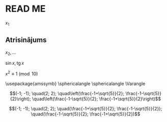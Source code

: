 # READ ME

$x_1$

## Atrisinājums

$x_2, \ldots$

$\sin x, \mbox{tg}\, x$

$x^2 \equiv 1 \pmod {10}$

 \usepackage{amssymb}
\sphericalangle 
\sphericalangle
\Varangle 

$$(-1; -1); \quad(2; 2); \quad\left(\frac{-1+\sqrt{5}}{2}; 
\frac{-1-\sqrt{5}}{2}\right); \quad\left(\frac{-1-\sqrt{5}}{2}; 
\frac{-1+\sqrt{5}}{2}\right)$$

$$(-1; -1); \quad(2; 2); \quad(\frac{-1+\sqrt{5}}{2}; 
\frac{-1-\sqrt{5}}{2}); \quad(\frac{-1-\sqrt{5}}{2}; 
\frac{-1+\sqrt{5}}{2})$$
